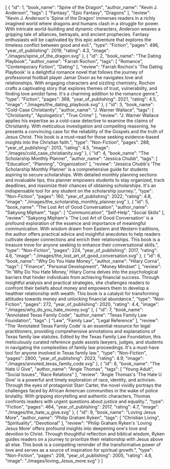 [
    {
        "id": 1,
        "book_name": "Spine of the Dragon",
        "author_name": "Kevin J. Anderson",
        "tags": [
            "Fantasy",
            "Epic Fantasy",
            "Dragons"
        ],
        "review": "Kevin J. Anderson's 'Spine of the Dragon' immerses readers in a richly imagined world where dragons and humans clash in a struggle for power. With intricate world-building and dynamic characters, Anderson weaves a gripping tale of alliances, betrayals, and ancient prophecies. Fantasy enthusiasts will be captivated by this epic adventure that explores the timeless conflict between good and evil.",
        "type": "Fiction",
        "pages": 496,
        "year_of_publishing": 2019,
        "rating": 4.3,
        "image": "./images/spine_of_the_dragon.svg"
    },
    {
        "id": 2,
        "book_name": "The Dating Playbook",
        "author_name": "Farrah Rochon",
        "tags": [
            "Romance",
            "Contemporary Fiction",
            "Dating"
        ],
        "review": "Farrah Rochon's 'The Dating Playbook' is a delightful romance novel that follows the journey of professional football player Jamar Dixon as he navigates love and relationships. With engaging characters and sizzling chemistry, Rochon crafts a captivating story that explores themes of trust, vulnerability, and finding love amidst fame. It's a charming addition to the romance genre.",
        "type": "Fiction",
        "pages": 368,
        "year_of_publishing": 2021,
        "rating": 4.5,
        "image": "./images/the_dating_playbook.svg"
    },
    {
        "id": 3,
        "book_name": "Cold-Case Christianity",
        "author_name": "J. Warner Wallace",
        "tags": [
            "Christianity",
            "Apologetics",
            "True Crime"
        ],
        "review": "J. Warner Wallace applies his expertise as a cold-case detective to examine the claims of Christianity. With meticulous investigation and compelling reasoning, he presents a convincing case for the reliability of the Gospels and the truth of Jesus Christ. This book is a must-read for those seeking evidence-based insights into the Christian faith.",
        "type": "Non-Fiction",
        "pages": 288,
        "year_of_publishing": 2013,
        "rating": 4.5,
        "image": "./images/cold_case_christianity.svg"
    },
    {
        "id": 4,
        "book_name": "The Scholarship Monthly Planner",
        "author_name": "Jessica Chubb",
        "tags": [
            "Education",
            "Planning",
            "Organization"
        ],
        "review": "Jessica Chubb's 'The Scholarship Monthly Planner' is a comprehensive guide for students aspiring to secure scholarships. With detailed monthly planning sections and invaluable tips, this planner empowers students to stay organized, track deadlines, and maximize their chances of obtaining scholarships. It's an indispensable tool for any student on the scholarship journey.",
        "type": "Non-Fiction",
        "pages": 160,
        "year_of_publishing": 2022,
        "rating": 4.8,
        "image": "./images/the_scholarship_monthly_planner.svg"
    },
    {
        "id": 5,
        "book_name": "The Lost Art of Good Conversation",
        "author_name": "Sakyong Mipham",
        "tags": [
            "Communication",
            "Self-Help",
            "Social Skills"
        ],
        "review": "Sakyong Mipham's 'The Lost Art of Good Conversation' is a profound exploration of the essence and importance of meaningful communication. With wisdom drawn from Eastern and Western traditions, the author offers practical advice and insightful anecdotes to help readers cultivate deeper connections and enrich their relationships. This book is a treasure trove for anyone seeking to enhance their conversational skills.",
        "type": "Non-Fiction",
        "pages": 224,
        "year_of_publishing": 2017,
        "rating": 4.6,
        "image": "./images/the_lost_art_of_good_conversation.svg"
    },
    {
        "id": 6,
        "book_name": "Why Do You Hate Money",
        "author_name": "Hilary Corna",
        "tags": [
            "Finance",
            "Personal Development",
            "Money Mindset"
        ],
        "review": "In 'Why Do You Hate Money,' Hilary Corna delves into the psychological barriers that hinder individuals from achieving financial success. Through insightful analysis and practical strategies, she challenges readers to confront their beliefs about money and empowers them to develop a healthier relationship with wealth. This book is a catalyst for transforming attitudes towards money and unlocking financial abundance.",
        "type": "Non-Fiction",
        "pages": 272,
        "year_of_publishing": 2020,
        "rating": 4.4,
        "image": "./images/why_do_you_hate_money.svg"
    },
    {
        "id": 7,
        "book_name": "Annotated Texas Family Code",
        "author_name": "Texas Family Law Foundation",
        "tags": [
            "Law",
            "Family Law",
            "Legal Reference"
        ],
        "review": "The 'Annotated Texas Family Code' is an essential resource for legal practitioners, providing comprehensive annotations and explanations of Texas family law statutes. Edited by the Texas Family Law Foundation, this meticulously curated reference guide assists lawyers, judges, and students in navigating the complexities of family law proceedings. It's a must-have tool for anyone involved in Texas family law.",
        "type": "Non-Fiction",
        "pages": 2800,
        "year_of_publishing": 2023,
        "rating": 4.9,
        "image": "./images/annoted_texas_family_code.svg"
    },
    {
        "id": 8,
        "book_name": "The Hate U Give",
        "author_name": "Angie Thomas",
        "tags": [
            "Young Adult",
            "Social Issues",
            "Race Relations"
        ],
        "review": "Angie Thomas's 'The Hate U Give' is a powerful and timely exploration of race, identity, and activism. Through the eyes of protagonist Starr Carter, the novel vividly portrays the challenges faced by African American communities in the wake of police brutality. With gripping storytelling and authentic characters, Thomas confronts readers with urgent questions about justice and equality.",
        "type": "Fiction",
        "pages": 464,
        "year_of_publishing": 2017,
        "rating": 4.7,
        "image": "./images/the_hate_u_give.svg"
    },
    {
        "id": 9,
        "book_name": "Loving Jesus More",
        "author_name": "Philip Graham Ryken",
        "tags": [
            "Christian Living",
            "Spirituality",
            "Devotional"
        ],
        "review": "Philip Graham Ryken's 'Loving Jesus More' offers profound insights into deepening one's love and devotion to Christ. Through thoughtful reflection and biblical wisdom, Ryken guides readers on a journey to prioritize their relationship with Jesus above all else. This book is a compelling reminder of the transformative power of love and serves as a source of inspiration for spiritual growth.",
        "type": "Non-Fiction",
        "pages": 208,
        "year_of_publishing": 2005,
        "rating": 4.6,
        "image": "./images/loving_Jesus_more.svg"
    }
]
